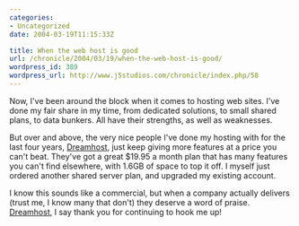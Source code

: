 ```yaml
--- 
categories:
- Uncategorized
date: 2004-03-19T11:15:33Z

title: When the web host is good
url: /chronicle/2004/03/19/when-the-web-host-is-good/
wordpress_id: 389
wordpress_url: http://www.j5studios.com/chronicle/index.php/58
---
```


Now, I've been around the block when it comes to hosting web sites.  I've done my fair share in my time, from dedicated solutions, to small shared plans, to data bunkers.  All have their strengths, as well as weaknesses.

But over and above, the very nice people I've done my hosting with for the last four years, <a href="http://www.dreamhost.com/rewards.cgi">Dreamhost</a>, just keep giving more features at a price you can't beat. They've got a great $19.95 a month plan that has many features you can't find elsewhere, with 1.6GB of space to top it off.  I myself just ordered another shared server plan, and upgraded my existing account.


I know this sounds like a commercial, but when a company actually delivers (trust me, I know many that don't) they deserve a word of praise.  <a href="http://www.dreamhost.com/rewards.cgi">Dreamhost</a>, I say thank you for continuing to hook me up!

